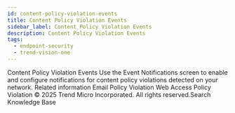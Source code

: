 ```yaml
---
id: content-policy-violation-events
title: Content Policy Violation Events
sidebar_label: Content Policy Violation Events
description: Content Policy Violation Events
tags:
  - endpoint-security
  - trend-vision-one
---
```


 Content Policy Violation Events Use the Event Notifications screen to enable and configure notifications for content policy violations detected on your network. Related information Email Policy Violation Web Access Policy Violation © 2025 Trend Micro Incorporated. All rights reserved.Search Knowledge Base